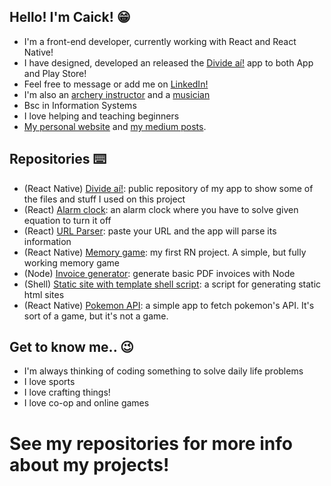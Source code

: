 ## Hello! I'm Caick! 😁

- I'm a front-end developer, currently working with React and React Native!
- I have designed, developed an released the [Divide aí!](https://linktr.ee/divideai) app to both App and Play Store!
- Feel free to message or add me on [LinkedIn!](https://www.linkedin.com/in/caick-andrade/)
- I'm also an [archery instructor](https://www.instagram.com/olimpo.arquearia/) and a [musician](https://www.instagram.com/applerosebanda/)
- Bsc in Information Systems
- I love helping and teaching beginners
- [My personal website](https://caickdias.github.io/) and [my medium posts](https://medium.com/@caickandrade).

## Repositories ⌨️

- (React Native) [Divide aí!](https://github.com/caickdias/divideai-public): public repository of my app to show some of the files and stuff I used on this project
- (React) [Alarm clock](https://github.com/caickdias/alarm-clock): an alarm clock where you have to solve given equation to turn it off
- (React) [URL Parser](https://github.com/caickdias/url-parser): paste your URL and the app will parse its information 
- (React Native) [Memory game](https://github.com/caickdias/memory-game): my first RN project. A simple, but fully working memory game
- (Node) [Invoice generator](https://github.com/caickdias/invoice-generator): generate basic PDF invoices with Node 
- (Shell) [Static site with template shell script](https://github.com/caickdias/shell-script-static-site): a script for generating static html sites
- (React Native) [Pokemon API](https://github.com/caickdias/pokemon-api-practice): a simple app to fetch pokemon's API. It's sort of a game, but it's not a game.

## Get to know me.. 😉
- I'm always thinking of coding something to solve daily life problems
- I love sports
- I love crafting things!
- I love co-op and online games

# See my repositories for more info about my projects!

